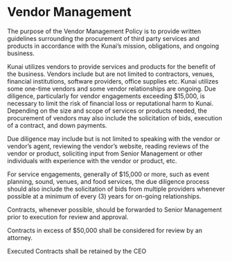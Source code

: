# Vendor Management
The purpose of the Vendor Management Policy is to provide written guidelines surrounding the procurement of third party services and products in accordance with the Kunai’s mission, obligations, and ongoing business.

Kunai utilizes vendors to provide services and products for the benefit of the business. Vendors include but are not limited to contractors, venues, financial institutions, software providers, office supplies etc. Kunai utilizes some one-time vendors and some vendor relationships are ongoing. Due diligence, particularly for vendor engagements exceeding $15,000, is necessary to limit the risk of financial loss or reputational harm to Kunai. Depending on the size and scope of services or products needed, the procurement of vendors may also include the solicitation of bids, execution of a contract, and down payments.

Due diligence may include but is not limited to speaking with the vendor or vendor’s agent, reviewing the vendor’s website, reading reviews of the vendor or product, soliciting input from Senior Management or other individuals with experience with the vendor or product, etc.

For service engagements, generally of $15,000 or more, such as event planning, sound, venues, and food services, the due diligence process should also include the solicitation of bids from multiple providers whenever possible at a minimum of every (3) years for on-going relationships.

Contracts, whenever possible, should be forwarded to Senior Management prior to execution for review and approval.

Contracts in excess of $50,000 shall be considered for review by an attorney.

Executed Contracts shall be retained by the CEO
